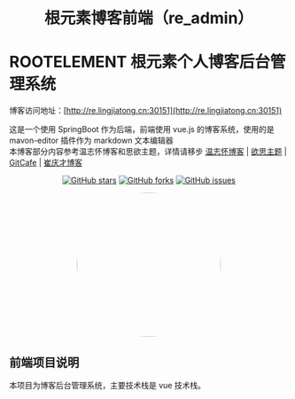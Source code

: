 <h1 align="center">根元素博客前端（re_admin）</h1>

# ROOTELEMENT 根元素个人博客后台管理系统

博客访问地址：[http://re.lingjiatong.cn:30151](http://re.lingjiatong.cn:30151)

这是一个使用 SpringBoot 作为后端，前端使用 vue.js 的博客系统，使用的是 mavon-editor 插件作为 markdown 文本编辑器<br>
本博客部分内容参考温志怀博客和思欲主题，详情请移步 [温志怀博客](http://www.wenzhihuai.com) | [欲思主题](https://yusi123.com/) | [GitCafe](https://gitcafe.net/) | [崔庆才博客](https://cuiqingcai.com/)<br>

<div align="center">

[![GitHub stars](https://img.shields.io/github/stars/ljtnono/re_admin.svg)](https://github.com/ljtnono/re_admin/stargazers)
[![GitHub forks](https://img.shields.io/github/forks/ljtnono/re_admin.svg)](https://github.com/ljtnono/re_admin/network)
[![GitHub issues](https://img.shields.io/github/issues/ljtnono/re_admin.svg)](https://github.com/ljtnono/re_admin/issues)

</div>

<div align="center">
    <img src="https://avatars.githubusercontent.com/u/37091714?v=4" style="border-radius: 50% !important; width: 260px; height: 260px;"/>
</div>

## 前端项目说明

本项目为博客后台管理系统，主要技术栈是 vue 技术栈。
